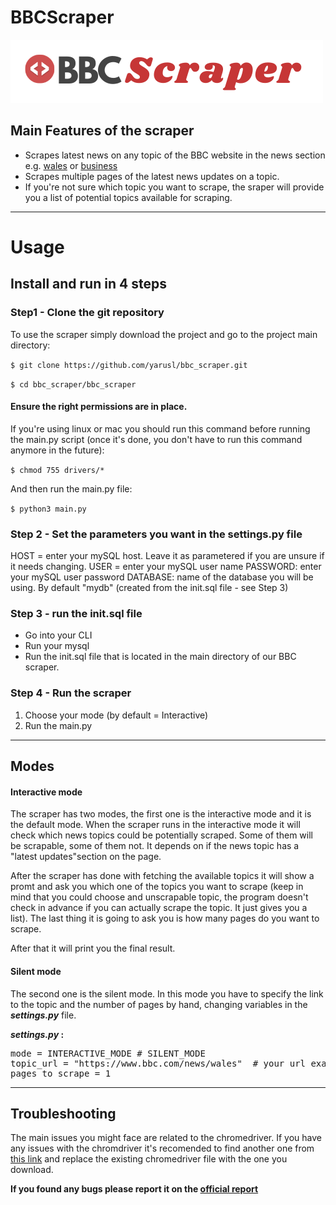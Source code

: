 # BBCScraper

![](https://raw.githubusercontent.com/yarusl/bbc_scraper/main/img/logo.png)

## Main Features of the scraper

- Scrapes latest news on any topic of the BBC website in the news section e.g.  [wales](https://www.bbc.com/news/wales) or [business](https://www.bbc.com/news/business)
- Scrapes multiple pages of the latest news updates on a topic. 
- If you're not sure which topic you want to scrape, the sraper will provide you a list of potential topics available for scraping.
-------------
# Usage
## Install and run in 4 steps
### Step1 - Clone the git repository
To use the scraper simply download the project and go to the project main directory:

`$ git clone https://github.com/yarusl/bbc_scraper.git`

`$ cd bbc_scraper/bbc_scraper`

#### Ensure the right permissions are in place.
If you're using linux or mac you should run this command before running the main.py script (once it's done, you don't have to run this command anymore in the future):

`$ chmod 755 drivers/*`

And then run the main.py file:

`$ python3 main.py`

### Step 2 - Set the parameters you want in the settings.py file
HOST = enter your mySQL host. Leave it as parametered if you are unsure if it needs changing.
USER = enter your mySQL user name
PASSWORD: enter your mySQL user password
DATABASE: name of the database you will be using. By default "mydb" (created from the init.sql file - see Step 3)

### Step 3 - run the init.sql file
- Go into your CLI
- Run your mysql
- Run the init.sql file that is located in the main directory of our BBC scraper.

### Step 4 - Run the scraper
1) Choose your mode (by default = Interactive)
2) Run the main.py 

-------------
## Modes
#### Interactive mode
The scraper has two modes, the first one is the interactive mode and it is the default mode. When the scraper runs in the interactive mode it will check which news topics could be potentially scraped. Some of them will be scrapable, some of them not. It depends on if the news topic has a "latest updates"section on the page.  

After the scraper has done with fetching the available topics it will show a promt and ask you which one of the topics you want to scrape (keep in mind that you could choose and unscrapable topic, the program doesn't check in advance if you can actually scrape the topic. It just gives you a list). 
The last thing it is going to ask you is how many pages do you want to scrape.  

After that it will print you the final result. 
<br>

#### Silent mode
The second one is the silent mode. In this mode you have to specify the link to the topic  and the number of pages by hand, changing variables in the <b>_settings.py_</b> file.

<b>_settings.py_ :</b>
<pre>mode = INTERACTIVE_MODE # SILENT_MODE
topic_url = "https://www.bbc.com/news/wales"  # your url example: "https://www.bbc.com/news/the_reporters"
pages_to_scrape = 1
</pre>

-------------
## Troubleshooting

The main issues you might face are related to the chromedriver. If you have any issues with the chromdriver it's recomended to find another one from [this link](https://chromedriver.chromium.org/downloads) and replace the existing chromedriver file with the one you download. 

<b>If you found any bugs please report it on the [official report](https://github.com/yarusl/bbc_scraper.git) </b>

